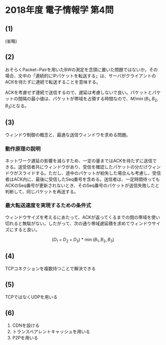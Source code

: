 # 2018年度 電子情報学 第4問

## (1)

(省略)

## (2)

おそらくPacket−Pairを用いたBWの測定を念頭に置いた問題ではないか。その場合、文中の「連続的にIPパケットを転送する」は、サーバがクライアントのACKを待たずに連続で転送することを意味する。

ACKを考慮せず連続で送信するので、遅延は考慮しないで良い。パケットとパケットの間隔の最小値は、パケットが帯域を占領する時間なので、$M/\min(B_1, B_2, B_3)$となる。

## (3)

ウィンドウ制御の概念と、最適な送信ウィンドウを求める問題。

### 動作原理の説明

ネットワーク遅延の影響を減らすため、一定の量まではACKを待たずに送信できる。送受信者共にウィンドウがあり、受信を確認したパケットの分だけウィンドウがスライドする。ただし、途中のパケットが紛失した場合んも考慮し、受信者はACK内に、最後に受信したSeq番号を含める。送信者は、一定時間待ってもACKのSeq番号が更新されないとき、そのSeq番号のパケットが送信失敗したと判断して、同じパケットを再送する。

### 最大転送速度を実現するための条件式

ウィンドウサイズを考えるにあたって、ACKが返ってくるまでの間の帯域を使い切れると無駄がない。したがって、次の通り帯域遅延積を求めてウィンドウサイズにすると良い。

$$
(D_1 + D_2 + D_3) * \min(B_1, B_2, B_3)
$$

## (4)

TCPコネクションを複数持つことで解決できる

## (5)

TCPではなくUDPを用いる

## (6)

1. CDNを設ける
2. トランスペアレントキャッシュを用いる
3. P2Pを用いる
